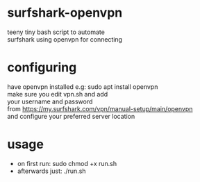 # surfshark-openvpn
teeny tiny bash script to automate<br />
surfshark using openvpn for connecting<br />

# configuring
have openvpn installed e.g: sudo apt install openvpn <br />
make sure you edit vpn.sh and add<br />
your username and password<br />
from https://my.surfshark.com/vpn/manual-setup/main/openvpn<br />
and configure your preferred server location<br />

# usage
- on first run: sudo chmod +x run.sh
- afterwards just: ./run.sh
